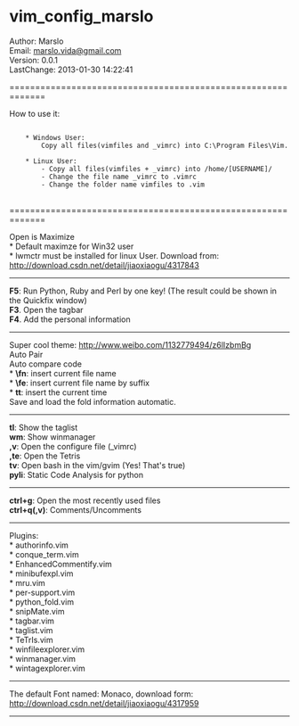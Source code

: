 vim_config_marslo
=================

Author: Marslo  
Email: marslo.vida@gmail.com   
Version: 0.0.1  
LastChange: 2013-01-30 14:22:41

=============================================================

How to use it:
<pre>
<code>
    * Windows User:
        Copy all files(vimfiles and _vimrc) into C:\Program Files\Vim.

    * Linux User:
        - Copy all files(vimfiles + _vimrc) into /home/[USERNAME]/
        - Change the file name _vimrc to .vimrc
        - Change the folder name vimfiles to .vim
</code>
</pre>
    
=============================================================
    
Open is Maximize   
    * Default maximze for Win32 user  
    * lwmctr must be installed for linux User. Download from: http://download.csdn.net/detail/jiaoxiaogu/4317843  

---------------------------------------------------------------

**F5**: Run Python, Ruby and Perl by one key! (The result could be shown in the Quickfix window)  
**F3**. Open the tagbar  
**F4**. Add the personal information  

--------------------------------------------------------------

Super cool theme: http://www.weibo.com/1132779494/z6lIzbmBg   
Auto Pair   
Auto compare code    
    *  **\fn**: insert current file name   
    *  **\fe**: insert current file name by suffix   
    *  **tt**:  insert the current time   
Save and load the fold information automatic.   
   
---------------------------------------------------------------
   
**tl**:     Show the taglist   
**wm**:    Show winmanager   
**,v**:    Open the configure file (_vimrc)   
**,te**:    Open the Tetris   
**tv**:     Open bash in the vim/gvim (Yes! That's true)   
**pyli**:   Static Code Analysis for python   
   
 ---- 
   
**ctrl+g**:     Open the most recently used files   
**ctrl+q(,v)**: Comments/Uncomments   
   
 ---- 

Plugins:   
    * authorinfo.vim   
    * conque_term.vim   
    * EnhancedCommentify.vim   
    * minibufexpl.vim   
    * mru.vim   
    * per-support.vim   
    * python_fold.vim   
    * snipMate.vim   
    * tagbar.vim   
    * taglist.vim   
    * TeTrIs.vim   
    * winfileexplorer.vim   
    * winmanager.vim   
    * wintagexplorer.vim   

 ---- 
   
The default Font named: Monaco, download form: http://download.csdn.net/detail/jiaoxiaogu/4317959   

-----------------------------
